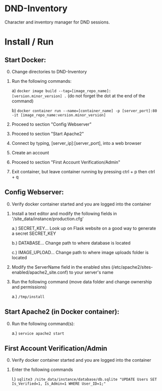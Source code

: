 # DND-Inventory
Character and inventory manager for DND sessions.

# Install / Run
## Start Docker:
0. Change directories to DND-Inventory
1. Run the following commands:

	a) `docker image build --tag=[image_repo_name]:[version.minor_version] .` (do not forget the dot at the end of the command)

	b) `docker container run --name=[container_name] -p [server_port]:80 -it [image_repo_name:version.minor_version]`

2. Proceed to section "Config Webserver"
3. Proceed to section "Start Apache2"
4. Connect by typing, [server_ip]:[server_port], into a web browser
5. Create an account
6. Proceed to section "First Account Verification/Admin"
7. Exit container, but leave container running by pressing ctrl + p then ctrl + q

## Config Webserver:
0. Verify docker container started and you are logged into the container
1. Install a text editor and modify the following fields in '/site_data/instance/production.cfg'

	a.) SECRET_KEY... Look up on Flask website on a good way to generate a secret SECRET_KEY
	
	b.) DATABASE... Change path to where database is located 
	
	c.) IMAGE_UPLOAD... Change path to where image uploads folder is located

2. Modify the ServerName field in the enabled sites (/etc/apache2/sites-enabled/apache2_site.conf) to your server's name
3. Run the following command (move data folder and change ownership and permissions)

	a.) `/tmp/install`

## Start Apache2 (in Docker container):
0. Run the following command(s):

	a.) `service apache2 start`

## First Account Verification/Admin
0. Verify docker container started and you are logged into the container
1. Enter the following commands

	I.) `sqlite3 /site_data/instance/database/db.sqlite "UPDATE Users SET Is_Verified=1, Is_Admin=1 WHERE User_ID=1;"`
